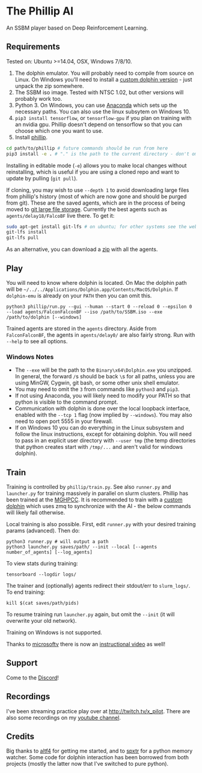 # The Phillip AI
An SSBM player based on Deep Reinforcement Learning.

## Requirements

Tested on: Ubuntu >=14.04, OSX, Windows 7/8/10.

1. The dolphin emulator. You will probably need to compile from source on Linux. On Windows you'll need to install a [custom dolphin version](https://github.com/vladfi1/dolphin/releases/download/v5.2-alpha/win-mw-push.zip) - just unpack the zip somewhere.
2. The SSBM iso image. Tested with NTSC 1.02, but other versions will probably work too.
3. Python 3. On Windows, you can use [Anaconda](https://repo.continuum.io/archive/Anaconda3-4.4.0-Windows-x86_64.exe) which sets up the necessary paths. You can also use the linux subsytem on Windows 10.
4. `pip3 install tensorflow`, or `tensorflow-gpu` if you plan on training with an nvidia gpu. Phillip doesn't depend on tensorflow so that you can choose which one you want to use.
5. Install [phillip](https://github.com/vladfi1/phillip/archive/master.zip).

```bash
cd path/to/phillip # future commands should be run from here
pip3 install -e . # "." is the path to the current directory - don't omit!
```

Installing in editable mode (`-e`) allows you to make local changes without reinstalling, which is useful if you are using a cloned repo and want to update by pulling (`git pull`).

If cloning, you may wish to use `--depth 1` to avoid downloading large files from phillip's history (most of which are now gone and should be purged from git). These are the saved agents, which are in the process of being moved to [git large file storage](https://git-lfs.github.com/). Currently the best agents such as `agents/delay18/FalcoBF` live there. To get it:

```bash
sudo apt-get install git-lfs # on ubuntu; for other systems see the website
git-lfs install
git-lfs pull
```

As an alternative, you can download a [zip](https://drive.google.com/open?id=1uHghos9e3aXoT19Tn9v6rDYBBclCWt-U) with all the agents.

## Play

You will need to know where dolphin is located. On Mac the dolphin path will be `~/../../Applications/Dolphin.app/Contents/MacOS/Dolphin`. If `dolphin-emu` is already on your `PATH` then you can omit this.

    python3 phillip/run.py --gui --human --start 0 --reload 0 --epsilon 0 --load agents/FalconFalconBF --iso /path/to/SSBM.iso --exe /path/to/dolphin [--windows]

Trained agents are stored in the `agents` directory. Aside from `FalconFalconBF`, the agents in `agents/delay0/` are also fairly strong. Run with `--help` to see all options.

### Windows Notes

- The `--exe` will be the path to the `Binary\x64\Dolphin.exe` you unzipped. In general, the forward `/`s should be back `\`s for all paths, unless you are using MinGW, Cygwin, git bash, or some other unix shell emulator.
- You may need to omit the `3` from commands like `python3` and `pip3`.
- If not using Anaconda, you will likely need to modify your PATH so that python is visible to the command prompt.
- Communication with dolphin is done over the local loopback interface, enabled with the `--tcp 1` flag (now implied by `--windows`). You may also need to open port 5555 in your firewall.
- If on Windows 10 you can do everything in the Linux subsystem and follow the linux instructions, except for obtaining dolphin. You will need to pass in an explicit user directory with `--user tmp` (the temp directories that python creates start with `/tmp/...` and aren't valid for windows dolphin).

## Train

Training is controlled by `phillip/train.py`. See also `runner.py` and `launcher.py` for training massively in parallel on slurm clusters. Phillip has been trained at the [MGHPCC](http://www.mghpcc.org/). It is recommended to train with a [custom dolphin](https://github.com/vladfi1/dolphin) which uses zmq to synchronize with the AI - the below commands will likely fail otherwise.

Local training is also possible. First, edit `runner.py` with your desired training params (advanced). Then do:

    python3 runner.py # will output a path
    python3 launcher.py saves/path/ --init --local [--agents number_of_agents] [--log_agents]

To view stats during training:

    tensorboard --logdir logs/

The trainer and (optionally) agents redirect their stdout/err to `slurm_logs/`. To end training:

    kill $(cat saves/path/pids)

To resume training run `launcher.py` again, but omit the `--init` (it will overwrite your old network).

Training on Windows is not supported.

Thanks to [microsoftv](https://github.com/microsoftv) there is now an [instructional video](https://www.youtube.com/watch?v=hxzpK719wV4) as well!

## Support

Come to the [Discord](https://discord.gg/KQ8vhd6)!

## Recordings

I've been streaming practice play over at http://twitch.tv/x_pilot. There are also some recordings on my [youtube channel](https://www.youtube.com/channel/UCzpDWSOtWpDaNPC91dqmPQg).

## Credits

Big thanks to [altf4](https://github.com/altf4/SmashBot) for getting me started, and to [spxtr](https://github.com/spxtr/p3) for a python memory watcher. Some code for dolphin interaction has been borrowed from both projects (mostly the latter now that I've switched to pure python).

